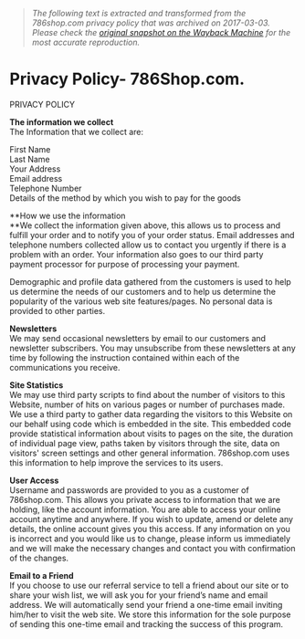 > *The following text is extracted and transformed from the 786shop.com privacy policy that was archived on 2017-03-03. Please check the [original snapshot on the Wayback Machine](https://web.archive.org/web/20170303195059id_/https%3A//www.786shop.com/privacypolicy) for the most accurate reproduction.*

# Privacy Policy- 786Shop.com.

PRIVACY POLICY

**The information we collect**  
The Information that we collect are:

First Name  
Last Name  
Your Address  
Email address  
Telephone Number  
Details of the method by which you wish to pay for the goods

**How we use the information  
**We collect the information given above, this allows us to process and fulfill your order and to notify you of your order status. Email addresses and telephone numbers collected allow us to contact you urgently if there is a problem with an order. Your information also goes to our third party payment processor for purpose of processing your payment.

Demographic and profile data gathered from the customers is used to help us determine the needs of our customers and to help us determine the popularity of the various web site features/pages. No personal data is provided to other parties. 

**Newsletters**  
We may send occasional newsletters by email to our customers and newsletter subscribers. You may unsubscribe from these newsletters at any time by following the instruction contained within each of the communications you receive.  

**Site Statistics**  
We may use third party scripts to find about the number of visitors to this Website, number of hits on various pages or number of purchases made. We use a third party to gather data regarding the visitors to this Website on our behalf using code which is embedded in the site. This embedded code provide statistical information about visits to pages on the site, the duration of individual page view, paths taken by visitors through the site, data on visitors' screen settings and other general information. 786shop.com uses this information to help improve the services to its users. 

**User Access**  
Username and passwords are provided to you as a customer of 786shop.com. This allows you private access to information that we are holding, like the account information. You are able to access your online account anytime and anywhere. If you wish to update, amend or delete any details, the online account gives you this access. If any information on you is incorrect and you would like us to change, please inform us immediately and we will make the necessary changes and contact you with confirmation of the changes.

**Email to a Friend**  
If you choose to use our referral service to tell a friend about our site or to share your wish list, we will ask you for your friend’s name and email address. We will automatically send your friend a one-time email inviting him/her to visit the web site. We store this information for the sole purpose of sending this one-time email and tracking the success of this program.
